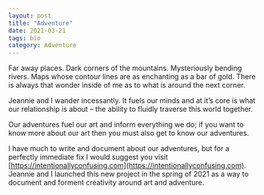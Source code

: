 ```yaml
---
layout: post
title: "Adventure" 
date: 2021-03-21 
tags: bio
category: Adventure 
---
```



Far away places. Dark corners of the mountains. Mysteriously bending rivers. Maps whose contour lines are as enchanting as a bar of gold. There is always that wonder inside of me as to what is around the next corner.

Jeannie and I wander incessantly. It fuels our minds and at it’s core is what our relationship is about – the ability to fluidly traverse this world together.

Our adventures fuel our art and inform everything we do; if you want to know more about our art then you must also get to know our adventures. 

I have much to write and document about our adventures, but for a perfectly immediate fix I would suggest you visit [https://intentionallyconfusing.com](https://intentionallyconfusing.com). Jeannie and I launched this new project in the spring of 2021 as a way to document and forment creativity around art and adventure. 

